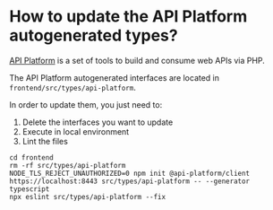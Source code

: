 # How to update the API Platform autogenerated types?

[API Platform][api-platform] is a set of tools to build and consume web APIs via PHP.

The API Platform autogenerated interfaces are located in `frontend/src/types/api-platform`.

In order to update them, you just need to:

1. Delete the interfaces you want to update
2. Execute in local environment
3. Lint the files

```
cd frontend
rm -rf src/types/api-platform
NODE_TLS_REJECT_UNAUTHORIZED=0 npm init @api-platform/client https://localhost:8443 src/types/api-platform -- --generator typescript
npx eslint src/types/api-platform --fix
``` 

[api-platform]: https://api-platform.com/

